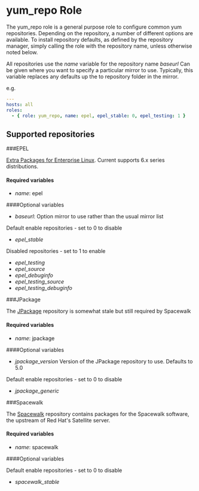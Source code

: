 yum_repo Role
=============

The yum_repo role is a general purpose role to configure common yum repositories. 
Depending on the repository, a number of different options are available.
To install repository defaults, as defined by the repository manager, simply calling the role
with the repository name, unless otherwise noted below.

All repositories use the *name* variable for the repository name
*baseurl* Can be given where you want to specify a particular mirror to use. Typically, this
variable replaces any defaults up the to repository folder in the mirror.

e.g.
```yaml
---
hosts: all
roles:
  - { role: yum_repo, name: epel, epel_stable: 0, epel_testing: 1 }
```

Supported repositories
--------------------

###EPEL

[Extra Packages for Enterprise Linux](http://fedoraproject.org/wiki/EPEL). Current supports 6.x series
distributions.

#### Required variables

* *name*: epel

####Optional variables

* *baseurl*: Option mirror to use rather than the usual mirror list

Default enable repositories - set to 0 to disable

* *epel_stable*

Disabled repositories - set to 1 to enable

* *epel_testing* 
* *epel_source*
* *epel_debuginfo*
* *epel_testing_source*
* *epel_testing_debuginfo*

###JPackage

The [JPackage](http://www.jpackage.org) repository is somewhat stale but still required by Spacewalk

#### Required variables

* *name*: jpackage

####Optional variables

* *jpackage_version* Version of the JPackage repository to use. Defaults to 5.0

Default enable repositories - set to 0 to disable

* *jpackage_generic*

###Spacewalk

The [Spacewalk](http://spacewalk.redhat.com) repository contains packages for the Spacewalk software, the upstream of Red Hat's Satellite server.

#### Required variables

* *name*: spacewalk

####Optional variables

Default enable repositories - set to 0 to disable

* *spacewalk_stable*

